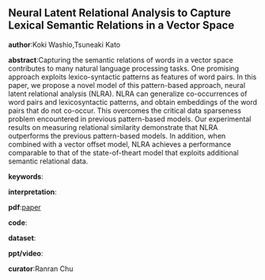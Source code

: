 ## Neural Latent Relational Analysis to Capture Lexical Semantic Relations in a Vector Space

**author**:Koki Washio,Tsuneaki Kato

**abstract**:Capturing the semantic relations of words
in a vector space contributes to many natural language processing tasks. One promising approach exploits lexico-syntactic patterns as features of word pairs. In this paper, we propose a novel model of this
pattern-based approach, neural latent relational analysis (NLRA). NLRA can generalize co-occurrences of word pairs and lexicosyntactic patterns, and obtain embeddings of the word pairs that do not co-occur. This
overcomes the critical data sparseness problem
encountered in previous pattern-based models. Our experimental results on measuring relational similarity demonstrate that NLRA outperforms the previous pattern-based models. In addition, when combined with a vector offset model, NLRA achieves a performance comparable to that of the state-of-theart model that exploits additional semantic relational data.

**keywords**:

**interpretation**:

**pdf**:[paper](https://www.aclweb.org/anthology/D18-1058.pdf)

**code**:

**dataset**:

**ppt/video**:

**curator**:Ranran Chu